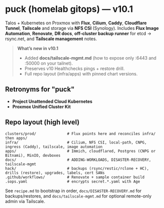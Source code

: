 # puck (homelab gitops) — v10.1

Talos + Kubernetes on Proxmox with **Flux**, **Cilium**, **Caddy**, **Cloudflare Tunnel**, **Tailscale** and storage via **NFS CSI** (Synology). Includes **Flux Image Automation**, **Renovate**, **DR docs**, **off-cluster backup runner** for etcd → rsync.net, and **Tailscale management** notes.

> **What’s new in v10.1**
> - Added **docs/tailscale-mgmt.md** (how to expose only :6443 and :50000 on your tailnet).
> - Preserves v10 Healthchecks pings + restore drill.
> - Full repo layout (infra/apps) with pinned chart versions.

## Retronyms for "puck"
- **Project Unattended Cloud Kubernetes**
- **Proxmox Unified Cluster Kit**

## Repo layout (high level)
```
clusters/prod/              # Flux points here and reconciles infra/ then apps/
infra/                      # Cilium, NFS CSI, local-path, CNPG, ingress (Caddy), tailscale, image automation
apps/                       # Immich, cloudflared, Postgres (CNPG or Bitnami), MinIO, devboxes
docs/                       # ADDING-WORKLOADS, DISASTER-RECOVERY, tailscale-mgmt
hack/                       # backups (rsync/restic/rclone + HC), drills (restore), upgrades, labels, cert SANs
.github/workflows/          # Renovate + sample container build
.sops.yaml                  # encrypts secret.*.yaml with Age
```

See `recipe.md` to bootstrap in order, `docs/DISASTER-RECOVERY.md` for backups/restores, and `docs/tailscale-mgmt.md` for optional remote-only admin via Tailscale.
